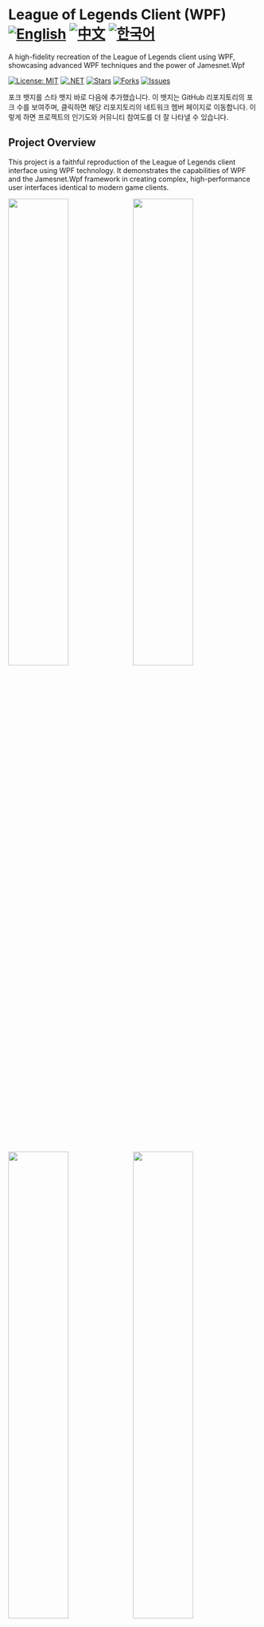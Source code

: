 # League of Legends Client (WPF) [![English](https://img.shields.io/badge/docs-English-blue.svg)](README.md) [![中文](https://img.shields.io/badge/docs-中文-red.svg)](README.zh-CN.md) [![한국어](https://img.shields.io/badge/docs-한국어-green.svg)](README.ko.md) 

A high-fidelity recreation of the League of Legends client using WPF, showcasing advanced WPF techniques and the power of Jamesnet.Wpf

[![License: MIT](https://img.shields.io/badge/License-MIT-yellow.svg)](https://opensource.org/licenses/MIT)
[![.NET](https://img.shields.io/badge/.NET-8.0-blue.svg)](https://dotnet.microsoft.com/download)
[![Stars](https://img.shields.io/github/stars/jamesnet214/leagueoflegends.svg)](https://github.com/jamesnet214/leagueoflegends/stargazers)
[![Forks](https://img.shields.io/github/forks/jamesnet214/leagueoflegends.svg)](https://github.com/jamesnet214/leagueoflegends/network/members)
[![Issues](https://img.shields.io/github/issues/jamesnet214/leagueoflegends.svg)](https://github.com/jamesnet214/leagueoflegends/issues)

포크 뱃지를 스타 뱃지 바로 다음에 추가했습니다. 이 뱃지는 GitHub 리포지토리의 포크 수를 보여주며, 클릭하면 해당 리포지토리의 네트워크 멤버 페이지로 이동합니다. 이렇게 하면 프로젝트의 인기도와 커뮤니티 참여도를 더 잘 나타낼 수 있습니다.

## Project Overview

This project is a faithful reproduction of the League of Legends client interface using WPF technology. It demonstrates the capabilities of WPF and the Jamesnet.Wpf framework in creating complex, high-performance user interfaces identical to modern game clients.

<img src="https://github.com/user-attachments/assets/9aa294d7-be6d-48ac-8d81-8d8eeb2d79dd" width="49%"/>
<img src="https://github.com/user-attachments/assets/ecb3f8e5-829f-4c44-ad1e-db4f61aeed19" width="49%"/>
<img src="https://github.com/user-attachments/assets/0ec377bc-3242-4dbb-9e8e-d763ca8984e5" width="49%"/>  
<img src="https://github.com/user-attachments/assets/f7313f69-9255-4509-ba8c-2c1d9bdbc80e" width="49%"/>  
<img src="https://github.com/user-attachments/assets/2afe65fe-5189-403b-b042-f184f974bbcf" width="49%"/>  
<img src="https://github.com/user-attachments/assets/57c4f317-68c0-46fa-9e76-b46aeab617d0" width="49%"/>  
<img src="https://github.com/user-attachments/assets/1db54994-a3bc-469e-9ca8-b537473f3773" width="49%"/> 
<img src="https://github.com/user-attachments/assets/dc8159c1-dbdd-43ad-865e-6a593882a3b9" width="49%"/> 

## Key Features and Implementations
#### 1. Advanced WPF Techniques
- [x] Utilization of Jamesnet.Wpf for enhanced WPF development
- [x] Implementation of dependency injection for flexible and maintainable code
- [x] Project modularization and distribution for improved scalability

#### 2. MVVM Architecture
- [x] Use of CommunityToolkit.Mvvm for code generation and MVVM pattern implementation
- [x] Clear separation of concerns between View and ViewModel

#### 3. Custom Controls
- [x] Development of custom WPF controls to match League of Legends UI components
- [x] Extensive use of ControlTemplates for unique visual designs

#### 4. Complex UI Design
- [x] Implementation of intricate design elements using Geometry Path
- [x] Pixel-perfect recreation of the League of Legends client interface

#### 5. Performance Optimization
- [x] Efficient rendering and resource management for smooth UI interactions
- [x] Optimized data binding and UI virtualization techniques

## Technology Stack
- .NET 8.0
- WPF (Windows Presentation Foundation)
- Jamesnet.Wpf
- CommunityToolkit.Mvvm

## Getting Started
### Prerequisites
- Visual Studio 2022 or later
- .NET 8.0 SDK
- Jamesnet.Wpf NuGet package

### Installation and Execution
#### 1. Clone the repository:

```
git clone https://github.com/jamesnet214/leagueoflegends.git
```

#### 2. Open the solution
- [x] Visual Studio
- [x] Visual Studio Code
- [x] JetBrains Rider

<img src="https://github.com/user-attachments/assets/af70f422-7057-4e77-a54d-042ee8358d2a" width="32%"/>
<img src="https://github.com/user-attachments/assets/e4feaa10-a107-4b58-8d13-1d8be620ec62" width="32%"/>
<img src="https://github.com/user-attachments/assets/5ff487f6-55e4-43e1-9abf-f8d419ee6943" width="32%"/>

#### 3. Build and Run
- [x] Set the startup project
- [x] Press F5 or click the Run button
- [x] Windows 11 recommended

## Learning Opportunities
This project offers valuable insights for WPF developers:
1. **Complex UI Recreation**: Learn techniques for recreating sophisticated user interfaces
2. **Custom Control Development**: Understand the process of building custom WPF controls
3. **MVVM in Practice**: See real-world implementation of MVVM pattern in a complex application
4. **Geometry Path Usage**: Master the use of Geometry Path for intricate UI designs
5. **Performance Optimization**: Learn strategies for optimizing large-scale WPF applications

## Contributing
Contributions to the League of Legends Client (WPF) project are welcome! Feel free to submit issues, create pull requests, or suggest improvements.

## License
This project is licensed under the MIT License - see the [LICENSE](LICENSE) file for details.

## Contact
- Website: https://jamesnet.dev
- Email: james@jamesnet.dev, vickyqu115@hotmail.com

Experience the power of WPF in recreating complex game interfaces with this League of Legends client recreation!
